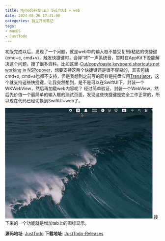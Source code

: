 ```yaml
---
title: MyTodo开发(五) SwiftUI + web
date: 2024-05-26 17:41:00
categories: 独立开发笔记
tags:
- macOS
- JustTodo
---
```


初版完成以后，发现了一个问题，就是web中的输入框不接受复制/粘贴的快捷键(cmd+c, cmd+v)，触发快捷键时，会弹“咚”一声系统音，暂时在AppKit下没能解决这个问题，搜了很多资料，比如这里-[Cut/copy/paste keyboard shortcuts not working in NSPopover](https://stackoverflow.com/questions/49637675/cut-copy-paste-keyboard-shortcuts-not-working-in-nspopover)，想要支持这两个快捷键还是很不容易的，其实包括cmd+x, cmd+a也都不支持，但是我想到之前写的同样是托盘应用[Translator](https://github.com/boybeak/TranslatorDocs)，这个就支持这些快捷键，让我突然想到，是不是可以在SwiftUI下，封装一个WKWebView，然后再加载web内容呢？
经过简单验证，封装一个WebView，然后先价值一个最简单的输入框的测试页面，发现这些快捷键是完全工作正常的，所以现在代码已经切换到SwiftUI+web了。

![demo](../images/just-todo.gif)
接下来的一个功能就是增加tab上的图标显示。


**源码地址**: [JustTodo](https://github.com/boybeak/JustTodo)
**下载地址**: [JustTodo-Releases](https://github.com/boybeak/JustTodo/releases)